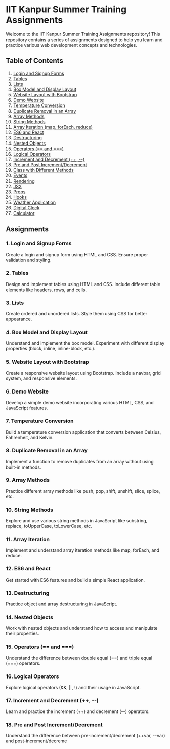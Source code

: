 # IIT Kanpur Summer Training Assignments

Welcome to the IIT Kanpur Summer Training Assignments repository! This repository contains a series of assignments designed to help you learn and practice various web development concepts and technologies.

## Table of Contents

1. [Login and Signup Forms](#login-and-signup-forms)
2. [Tables](#tables)
3. [Lists](#lists)
4. [Box Model and Display Layout](#box-model-and-display-layout)
5. [Website Layout with Bootstrap](#website-layout-with-bootstrap)
6. [Demo Website](#demo-website)
7. [Temperature Conversion](#temperature-conversion)
8. [Duplicate Removal in an Array](#duplicate-removal-in-an-array)
9. [Array Methods](#array-methods)
10. [String Methods](#string-methods)
11. [Array Iteration (map, forEach, reduce)](#array-iteration)
12. [ES6 and React](#es6-and-react)
13. [Destructuring](#destructuring)
14. [Nested Objects](#nested-objects)
15. [Operators (== and ===)](#operators)
16. [Logical Operators](#logical-operators)
17. [Increment and Decrement (++, --)](#increment-and-decrement)
18. [Pre and Post Increment/Decrement](#pre-and-post-increment-decrement)
19. [Class with Different Methods](#class-with-different-methods)
20. [Events](#events)
21. [Rendering](#rendering)
22. [JSX](#jsx)
23. [Props](#props)
24. [Hooks](#hooks)
25. [Weather Application](#weather-application)
26. [Digital Clock](#digital-clock)
27. [Calculator](#calculator)

## Assignments

### 1. Login and Signup Forms
Create a login and signup form using HTML and CSS. Ensure proper validation and styling.

### 2. Tables
Design and implement tables using HTML and CSS. Include different table elements like headers, rows, and cells.

### 3. Lists
Create ordered and unordered lists. Style them using CSS for better appearance.

### 4. Box Model and Display Layout
Understand and implement the box model. Experiment with different display properties (block, inline, inline-block, etc.).

### 5. Website Layout with Bootstrap
Create a responsive website layout using Bootstrap. Include a navbar, grid system, and responsive elements.

### 6. Demo Website
Develop a simple demo website incorporating various HTML, CSS, and JavaScript features.

### 7. Temperature Conversion
Build a temperature conversion application that converts between Celsius, Fahrenheit, and Kelvin.

### 8. Duplicate Removal in an Array
Implement a function to remove duplicates from an array without using built-in methods.

### 9. Array Methods
Practice different array methods like push, pop, shift, unshift, slice, splice, etc.

### 10. String Methods
Explore and use various string methods in JavaScript like substring, replace, toUpperCase, toLowerCase, etc.

### 11. Array Iteration
Implement and understand array iteration methods like map, forEach, and reduce.

### 12. ES6 and React
Get started with ES6 features and build a simple React application.

### 13. Destructuring
Practice object and array destructuring in JavaScript.

### 14. Nested Objects
Work with nested objects and understand how to access and manipulate their properties.

### 15. Operators (== and ===)
Understand the difference between double equal (==) and triple equal (===) operators.

### 16. Logical Operators
Explore logical operators (&&, ||, !) and their usage in JavaScript.

### 17. Increment and Decrement (++, --)
Learn and practice the increment (++) and decrement (--) operators.

### 18. Pre and Post Increment/Decrement
Understand the difference between pre-increment/decrement (++var, --var) and post-increment/decreme
